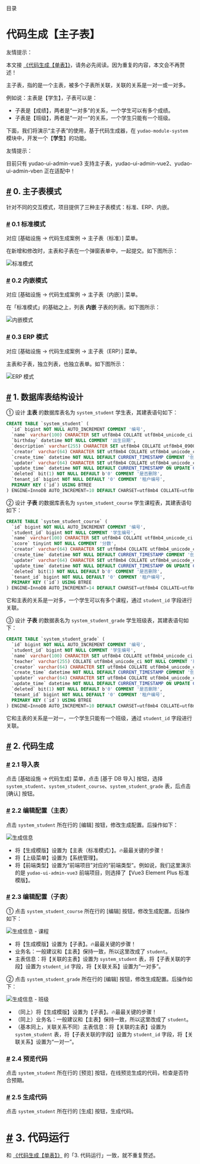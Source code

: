 目录

# 代码生成【主子表】

友情提示：

本文接 [《代码生成【单表】》](/new-feature/)，请务必先阅读。因为重复的内容，本文会不再赘述！

主子表，指的是一个主表，被多个子表所关联，关联的关系是一对一或一对多。

例如说：主表是【学生】，子表可以是：

*   子表是【成绩】，两者是“一对多”的关系，一个学生可以有多个成绩。
*   子表是【班级】，两者是“一对一”的关系，一个学生只能有一个班级。

下面，我们将演示“主子表”的使用，基于代码生成器，在 `yudao-module-system` 模块中，开发一个【**学生**】的功能。

友情提示：

目前只有 yudao-ui-admin-vue3 支持主子表，yudao-ui-admin-vue2、yudao-ui-admin-vben 正在适配中！

## [#](#_0-主子表模式) 0. 主子表模式

针对不同的交互模式，项目提供了三种主子表模式：标准、ERP、内嵌。

### [#](#_0-1-标准模式) 0.1 标准模式

对应 \[基础设施 -> 代码生成案例 -> 主子表（标准）\] 菜单。

在新增和修改时，主表和子表在一个弹窗表单中，一起提交。如下图所示：

![标准模式](./static/标准模式.png)

### [#](#_0-2-内嵌模式) 0.2 内嵌模式

对应 \[基础设施 -> 代码生成案例 -> 主子表（内嵌）\] 菜单。

在「标准模式」的基础之上，列表 **内嵌** 子表的列表。如下图所示：

![内嵌模式](./static/内嵌模式.png)

### [#](#_0-3-erp-模式) 0.3 ERP 模式

对应 \[基础设施 -> 代码生成案例 -> 主子表（ERP）\] 菜单。

主表和子表，独立列表，也独立表单。如下图所示：

![ERP 模式](./static/ERP模式.png)

## [#](#_1-数据库表结构设计) 1. 数据库表结构设计

① 设计 **主表** 的数据库表名为 `system_student` 学生表，其建表语句如下：

```sql
CREATE TABLE `system_student` (
  `id` bigint NOT NULL AUTO_INCREMENT COMMENT '编号',
  `name` varchar(100) CHARACTER SET utf8mb4 COLLATE utf8mb4_unicode_ci NOT NULL DEFAULT '' COMMENT '名字',
  `birthday` datetime NOT NULL COMMENT '出生日期',
  `description` varchar(255) CHARACTER SET utf8mb4 COLLATE utf8mb4_0900_ai_ci NOT NULL COMMENT '简介',
  `creator` varchar(64) CHARACTER SET utf8mb4 COLLATE utf8mb4_unicode_ci DEFAULT '' COMMENT '创建者',
  `create_time` datetime NOT NULL DEFAULT CURRENT_TIMESTAMP COMMENT '创建时间',
  `updater` varchar(64) CHARACTER SET utf8mb4 COLLATE utf8mb4_unicode_ci DEFAULT '' COMMENT '更新者',
  `update_time` datetime NOT NULL DEFAULT CURRENT_TIMESTAMP ON UPDATE CURRENT_TIMESTAMP COMMENT '更新时间',
  `deleted` bit(1) NOT NULL DEFAULT b'0' COMMENT '是否删除',
  `tenant_id` bigint NOT NULL DEFAULT '0' COMMENT '租户编号',
  PRIMARY KEY (`id`) USING BTREE
) ENGINE=InnoDB AUTO_INCREMENT=10 DEFAULT CHARSET=utf8mb4 COLLATE=utf8mb4_unicode_ci COMMENT='学生表';

```

② 设计 **子表** 的数据库表名为 `system_student_course` 学生课程表，其建表语句如下：

```sql
CREATE TABLE `system_student_course` (
  `id` bigint NOT NULL AUTO_INCREMENT COMMENT '编号',
  `student_id` bigint NOT NULL COMMENT '学生编号',
  `name` varchar(100) CHARACTER SET utf8mb4 COLLATE utf8mb4_unicode_ci NOT NULL DEFAULT '' COMMENT '名字',
  `score` tinyint NOT NULL COMMENT '分数',
  `creator` varchar(64) CHARACTER SET utf8mb4 COLLATE utf8mb4_unicode_ci DEFAULT '' COMMENT '创建者',
  `create_time` datetime NOT NULL DEFAULT CURRENT_TIMESTAMP COMMENT '创建时间',
  `updater` varchar(64) CHARACTER SET utf8mb4 COLLATE utf8mb4_unicode_ci DEFAULT '' COMMENT '更新者',
  `update_time` datetime NOT NULL DEFAULT CURRENT_TIMESTAMP ON UPDATE CURRENT_TIMESTAMP COMMENT '更新时间',
  `deleted` bit(1) NOT NULL DEFAULT b'0' COMMENT '是否删除',
  `tenant_id` bigint NOT NULL DEFAULT '0' COMMENT '租户编号',
  PRIMARY KEY (`id`) USING BTREE
) ENGINE=InnoDB AUTO_INCREMENT=14 DEFAULT CHARSET=utf8mb4 COLLATE=utf8mb4_unicode_ci COMMENT='学生课程表';

```

它和主表的关系是一对多，一个学生可以有多个课程，通过 `student_id` 字段进行关联。

③ 设计 **子表** 的数据表名为 `system_student_grade` 学生班级表，其建表语句如下：

```sql
CREATE TABLE `system_student_grade` (
  `id` bigint NOT NULL AUTO_INCREMENT COMMENT '编号',
  `student_id` bigint NOT NULL COMMENT '学生编号',
  `name` varchar(100) CHARACTER SET utf8mb4 COLLATE utf8mb4_unicode_ci NOT NULL DEFAULT '' COMMENT '名字',
  `teacher` varchar(255) COLLATE utf8mb4_unicode_ci NOT NULL COMMENT '班主任',
  `creator` varchar(64) CHARACTER SET utf8mb4 COLLATE utf8mb4_unicode_ci DEFAULT '' COMMENT '创建者',
  `create_time` datetime NOT NULL DEFAULT CURRENT_TIMESTAMP COMMENT '创建时间',
  `updater` varchar(64) CHARACTER SET utf8mb4 COLLATE utf8mb4_unicode_ci DEFAULT '' COMMENT '更新者',
  `update_time` datetime NOT NULL DEFAULT CURRENT_TIMESTAMP ON UPDATE CURRENT_TIMESTAMP COMMENT '更新时间',
  `deleted` bit(1) NOT NULL DEFAULT b'0' COMMENT '是否删除',
  `tenant_id` bigint NOT NULL DEFAULT '0' COMMENT '租户编号',
  PRIMARY KEY (`id`) USING BTREE
) ENGINE=InnoDB AUTO_INCREMENT=10 DEFAULT CHARSET=utf8mb4 COLLATE=utf8mb4_unicode_ci COMMENT='学生班级表';

```

它和主表的关系是一对一，一个学生只能有一个班级，通过 `student_id` 字段进行关联。

## [#](#_2-代码生成) 2. 代码生成
### [#](#_2-1-导入表) 2.1 导入表

点击 \[基础设施 -> 代码生成\] 菜单，点击 \[基于 DB 导入\] 按钮，选择 `system_student`、`system_student_course`、`system_student_grade` 表，后点击 \[确认\] 按钮。

### [#](#_2-2-编辑配置-主表) 2.2 编辑配置（主表）

点击 `system_student` 所在行的 \[编辑\] 按钮，修改生成配置。后操作如下：

![生成信息](./static/生成信息-主表.png)

*   将【生成模版】设置为【主表（标准模式）】。🔥最最关键的步骤！
*   将【上级菜单】设置为【系统管理】。
*   将【前端类型】设置为“前端项目”对应的“前端类型”。例如说，我们这里演示的是 `yudao-ui-admin-vue3` 前端项目，则选择了【Vue3 Element Plus 标准模版】。

### [#](#_2-3-编辑配置-子表) 2.3 编辑配置（子表）

① 点击 `system_student_course` 所在行的 \[编辑\] 按钮，修改生成配置。后操作如下：

![生成信息 - 课程](./static/生成信息-子表-课程.png)

*   将【生成模版】设置为【子表】。🔥最最关键的步骤！
*   业务名：一般建议和【主表】保持一致，所以这里改成了 `student`。
*   主表信息：将【关联的主表】设置为 `system_student` 表，将【子表关联的字段】设置为 `student_id` 字段，将【关联关系】设置为“一对多”。

② 点击 `system_student_grade` 所在行的 \[编辑\] 按钮，修改生成配置。后操作如下：

![生成信息 - 班级](./static/生成信息-子表-班级.png)

*   （同上）将【生成模版】设置为【子表】。🔥最最关键的步骤！
*   （同上）业务名：一般建议和【主表】保持一致，所以这里改成了 `student`。
*   （基本同上，关联关系不同）主表信息：将【关联的主表】设置为 `system_student` 表，将【子表关联的字段】设置为 `student_id` 字段，将【关联关系】设置为“一对一”。

### [#](#_2-4-预览代码) 2.4 预览代码

点击 `system_student` 所在行的 \[预览\] 按钮，在线预览生成的代码，检查是否符合预期。

### [#](#_2-5-生成代码) 2.5 生成代码

点击 `system_student` 所在行的 \[生成\] 按钮，生成代码。

# [#](#_3-代码运行) 3. 代码运行

和 [《代码生成【单表】》](/new-feature/) 的「3. 代码运行」一致，就不重复赘述。